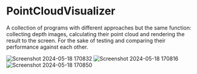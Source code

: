 # PointCloudVisualizer
A collection of programs with different approaches but the same function: collecting depth images, calculating their point cloud and rendering the result to the screen. For the sake of testing and comparing their performance against each other.

![Screenshot 2024-05-18 170832](https://github.com/jhebbel/PointCloudVisualizer/assets/75396907/fbdac46e-029c-471a-a5cf-c2f513fa58f7)
![Screenshot 2024-05-18 170816](https://github.com/jhebbel/PointCloudVisualizer/assets/75396907/5025d251-6222-4089-8d02-a07270121314)
![Screenshot 2024-05-18 170850](https://github.com/jhebbel/PointCloudVisualizer/assets/75396907/d1f2487f-5abf-48c0-88c8-6fc8c83c66a0)
